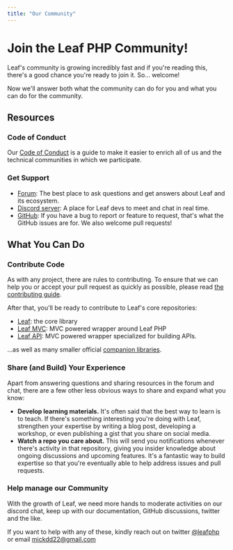 ```yaml
---
title: "Our Community"
---
```


# Join the Leaf PHP Community!

Leaf's community is growing incredibly fast and if you're reading this, there's a good chance you're ready to join it. So... welcome!

Now we'll answer both what the community can do for you and what you can do for the community.

## Resources

### Code of Conduct

Our [Code of Conduct](/coc/) is a guide to make it easier to enrich all of us and the technical communities in which we participate.

### Get Support

- [Forum](https://github.com/leafsphp/leaf/discussions/57): The best place to ask questions and get answers about Leaf and its ecosystem.
- [Discord server](https://discord.gg/Pkrm9NJPE3): A place for Leaf devs to meet and chat in real time.
- [GitHub](https://github.com/leafsphp/leaf): If you have a bug to report or feature to request, that's what the GitHub issues are for. We also welcome pull requests!

## What You Can Do

### Contribute Code

As with any project, there are rules to contributing. To ensure that we can help you or accept your pull request as quickly as possible, please read [the contributing guide](/community/contributing/).

After that, you'll be ready to contribute to Leaf's core repositories:

- [Leaf](https://github.com/leafsphp/leaf): the core library
- [Leaf MVC](https://github.com/leafsphp/leafMVC): MVC powered wrapper around Leaf PHP
- [Leaf API](https://github.com/leafsphp/leafAPI): MVC powered wrapper specialized for building APIs.

...as well as many smaller official [companion libraries](https://github.com/leafsphp).

### Share (and Build) Your Experience

Apart from answering questions and sharing resources in the forum and chat, there are a few other less obvious ways to share and expand what you know:

- **Develop learning materials.** It's often said that the best way to learn is to teach. If there's something interesting you're doing with Leaf, strengthen your expertise by writing a blog post, developing a workshop, or even publishing a gist that you share on social media.
- **Watch a repo you care about.** This will send you notifications whenever there's activity in that repository, giving you insider knowledge about ongoing discussions and upcoming features. It's a fantastic way to build expertise so that you're eventually able to help address issues and pull requests.

### Help manage our Community

With the growth of Leaf, we need more hands to moderate activities on our discord chat, keep up with our documentation, GitHub discussions, twitter and the like.

If you want to help with any of these, kindly reach out on twitter [@leafphp](https://twitter.com/leafphp) or email [mickdd22@gmail.com](mailto:mickdd22@gmail.com)
